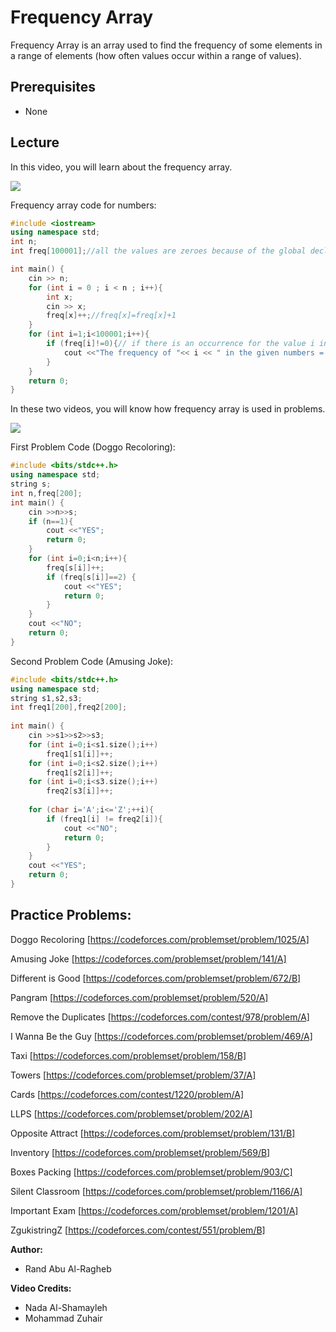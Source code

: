 # Frequency Array
Frequency Array is an array used to find the frequency of some elements in a range of elements
(how often values occur within a range of values). 

## Prerequisites
* None

## Lecture
In this video, you will learn about the frequency array.

[![](https://img.youtube.com/vi/wKM6bQdtBbo/0.jpg)](https://www.youtube.com/watch?v=wKM6bQdtBbo)

Frequency array code for numbers:
```cpp
#include <iostream>
using namespace std;
int n;
int freq[100001];//all the values are zeroes because of the global declaration

int main() {
	cin >> n;
	for (int i = 0 ; i < n ; i++){
	    int x;
	    cin >> x;
	    freq[x]++;//freq[x]=freq[x]+1
	}
	for (int i=1;i<100001;i++){
	    if (freq[i]!=0){// if there is an occurrence for the value i in the given numbers print the the value i and it's frequency
	        cout <<"The frequency of "<< i << " in the given numbers = " <<freq[i]<<endl;
	    }
	}
	return 0;
}
```

In these two videos, you will know how frequency array is used in problems.

[![](https://img.youtube.com/vi/PJXnPgCryK4/0.jpg)](https://www.youtube.com/watch?v=PJXnPgCryK4)

First Problem Code (Doggo Recoloring): 

```cpp
#include <bits/stdc++.h>
using namespace std;
string s;
int n,freq[200];
int main() {
    cin >>n>>s;
    if (n==1){
        cout <<"YES";
        return 0;
    }
    for (int i=0;i<n;i++){
	    freq[s[i]]++;
	    if (freq[s[i]]==2) {
	    	cout <<"YES";
	    	return 0;
    	}
    }
    cout <<"NO";
	return 0;
}
```

Second Problem Code (Amusing Joke): 

```cpp
#include <bits/stdc++.h>
using namespace std;
string s1,s2,s3;
int freq1[200],freq2[200];
 
int main() {
    cin >>s1>>s2>>s3;
    for (int i=0;i<s1.size();i++) 
        freq1[s1[i]]++;
    for (int i=0;i<s2.size();i++) 
        freq1[s2[i]]++;
    for (int i=0;i<s3.size();i++) 
        freq2[s3[i]]++;
 
    for (char i='A';i<='Z';++i){
	    if (freq1[i] != freq2[i]){
		    cout <<"NO";
		    return 0;
	    }
    }
    cout <<"YES";
	return 0;
}

```


## Practice Problems:

Doggo Recoloring [https://codeforces.com/problemset/problem/1025/A]

Amusing Joke [https://codeforces.com/problemset/problem/141/A]

Different is Good [https://codeforces.com/problemset/problem/672/B]

Pangram [https://codeforces.com/problemset/problem/520/A]

Remove the Duplicates [https://codeforces.com/contest/978/problem/A]

I Wanna Be the Guy [https://codeforces.com/problemset/problem/469/A] 

Taxi [https://codeforces.com/problemset/problem/158/B]

Towers [https://codeforces.com/problemset/problem/37/A]

Cards [https://codeforces.com/contest/1220/problem/A]

LLPS [https://codeforces.com/problemset/problem/202/A]

Opposite Attract [https://codeforces.com/problemset/problem/131/B]

Inventory [https://codeforces.com/problemset/problem/569/B]

Boxes Packing [https://codeforces.com/problemset/problem/903/C]

Silent Classroom [https://codeforces.com/problemset/problem/1166/A]

Important Exam [https://codeforces.com/problemset/problem/1201/A]

ZgukistringZ [https://codeforces.com/contest/551/problem/B]

**Author:**
* Rand Abu Al-Ragheb

**Video Credits:**
* Nada Al-Shamayleh
* Mohammad Zuhair
    